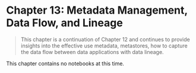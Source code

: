 # Chapter 13: Metadata Management, Data Flow, and Lineage
> This chapter is a continuation of Chapter 12 and continues to provide insights into the effective use metadata, metastores, how to capture the data flow between data applications with data lineage.

This chapter contains no notebooks at this time.
